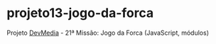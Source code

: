 # projeto13-jogo-da-forca
Projeto [DevMedia](https://www.devmedia.com.br/) - 21ª Missão: Jogo da Forca (JavaScript, módulos)
